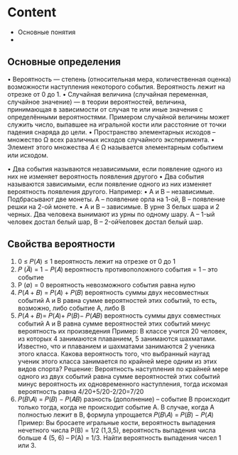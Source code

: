 
# Content

* Основные понятия
* 


## Основные определения

• Вероятность — степень (относительная мера, количественная оценка) возможности
наступления некоторого события. Вероятность лежит на отрезке от 0 до 1.
• Случайная величина (случайная переменная, случайное значение) — в теории
вероятностей, величина, принимающая в зависимости от случая те или иные
значения с определёнными вероятностями. Примером случайной величины может
служить число, выпавшее на игральной кости или расстояние от точки падения
снаряда до цели.
• Пространство элементарных исходов – множество Ω всех различных исходов
случайного эксперимента.
• Элемент этого множества 𝐴 ∈ Ω называется элементарным событием или исходом.

• Два события называются независимыми, если появление одного из них не изменяет вероятность появления другого
• Два события называются зависимыми, если появление одного из них изменяет вероятность появления другого.
Например:
• A и B – независимые. Подбрасывают две монеты. A – появление орла на 1-ой, B –
появление решки на 2-ой монете.
• A и B – зависимые. В урне 3 белых шара и 2 черных. Два человека вынимают из
урны по одному шару. A – 1-ый человек достал белый шар, B – 2-ой̆человек достал
белый шар.

## Свойства вероятности

1. 0 ≤ 𝑃(𝐴) ≤ 1 вероятность лежит на отрезке от 0 до 1
2. 𝑃 (𝐴̅) = 1 − 𝑃(𝐴) вероятность противоположного события = 1 – это событие
3. Р (∅) = 0 вероятность невозможного события равна нулю
4. 𝑃(𝐴 + 𝐵) = 𝑃(𝐴) + 𝑃(𝐵) вероятность суммы двух несовместных событий A и B равна сумме вероятностей этих событий, то есть, возможно, либо событие A, либо B
5. 𝑃(𝐴 + 𝐵)= 𝑃(𝐴)+ 𝑃(𝐵)− 𝑃(𝐴𝐵) вероятность суммы двух совместных событий A и B равна сумме вероятностей этих событий минус вероятность их произведения
Пример:
В классе учится 20 человек, из которых 4 занимаются плаванием, 5 занимаются шахматами.
Известно, что и плаванием и шахматами занимаются 2 ученика этого класса. Какова
вероятность того, что выбранный наугад ученик этого класса занимается по крайней мере
одним из этих видов спорта?
Решение:
Вероятность наступления по крайней мере одного из двух событий равна сумме вероятностей этих событий минус вероятность их одновременного наступления, тогда искомая вероятность равна 4/20+5/20-2/20=7/20
6.  𝑃(𝐵\𝐴) = 𝑃(𝐵) − 𝑃(𝐴𝐵) разность (дополнение) – событие B происходит только тогда, когда не происходит событие A. В случае, когда A полностью лежит в B, формула упрощается 𝑃(𝐵\𝐴) = 𝑃(𝐵) − 𝑃(𝐴)
Пример:
Вы бросаете игральные кости, вероятность выпадения нечетного числа P(B) = 1/2
(1,3,5), вероятность выпадения числа больше 4 (5, 6) – P(A) = 1/3. Найти вероятность
выпадения чисел 1 или 3.